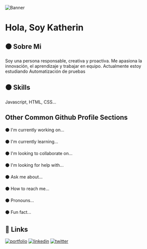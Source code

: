 ![Banner](https://github.com/KatherinOquendo/KatherinOquendo/assets/155676359/3c0e80e0-33af-4a5a-8fa6-b05d90b425f7)

# Hola, Soy Katherin



## ⚫ Sobre Mi
Soy una persona responsable, creativa y proactiva. Me apasiona la innovación, el aprendizaje y trabajar en equipo.
Actualmente estoy estudiando Automatización de pruebas


## ⚫ Skills
Javascript, HTML, CSS...


## Other Common Github Profile Sections
⚫ I'm currently working on...

⚫ I'm currently learning...

⚫ I'm looking to collaborate on...

⚫ I'm looking for help with...

⚫ Ask me about...

⚫ How to reach me...

⚫ Pronouns...

⚫ Fun fact...


## 🔗 Links
[![portfolio](https://img.shields.io/badge/my_portfolio-000?style=for-the-badge&logo=ko-fi&logoColor=white)](https://katherineoelsner.com/)
[![linkedin](https://img.shields.io/badge/linkedin-0A66C2?style=for-the-badge&logo=linkedin&logoColor=white)](https://www.linkedin.com/)
[![twitter](https://img.shields.io/badge/twitter-1DA1F2?style=for-the-badge&logo=twitter&logoColor=white)](https://twitter.com/)



